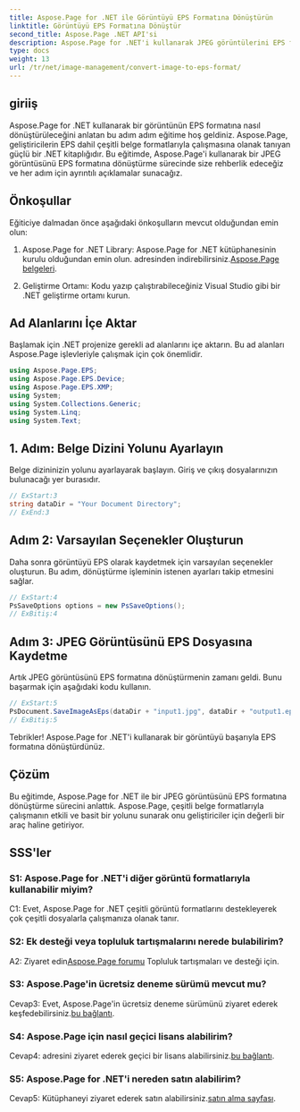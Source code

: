```yaml
---
title: Aspose.Page for .NET ile Görüntüyü EPS Formatına Dönüştürün
linktitle: Görüntüyü EPS Formatına Dönüştür
second_title: Aspose.Page .NET API'si
description: Aspose.Page for .NET'i kullanarak JPEG görüntülerini EPS formatına nasıl dönüştüreceğinizi öğrenin. Adım adım talimatlar içeren kapsamlı bir kılavuz.
type: docs
weight: 13
url: /tr/net/image-management/convert-image-to-eps-format/
---
```

## giriiş

Aspose.Page for .NET kullanarak bir görüntünün EPS formatına nasıl dönüştürüleceğini anlatan bu adım adım eğitime hoş geldiniz. Aspose.Page, geliştiricilerin EPS dahil çeşitli belge formatlarıyla çalışmasına olanak tanıyan güçlü bir .NET kitaplığıdır. Bu eğitimde, Aspose.Page'i kullanarak bir JPEG görüntüsünü EPS formatına dönüştürme sürecinde size rehberlik edeceğiz ve her adım için ayrıntılı açıklamalar sunacağız.

## Önkoşullar

Eğiticiye dalmadan önce aşağıdaki önkoşulların mevcut olduğundan emin olun:

1.  Aspose.Page for .NET Library: Aspose.Page for .NET kütüphanesinin kurulu olduğundan emin olun. adresinden indirebilirsiniz.[Aspose.Page belgeleri](https://reference.aspose.com/page/net/).

2. Geliştirme Ortamı: Kodu yazıp çalıştırabileceğiniz Visual Studio gibi bir .NET geliştirme ortamı kurun.

## Ad Alanlarını İçe Aktar

Başlamak için .NET projenize gerekli ad alanlarını içe aktarın. Bu ad alanları Aspose.Page işlevleriyle çalışmak için çok önemlidir.

```csharp
using Aspose.Page.EPS;
using Aspose.Page.EPS.Device;
using Aspose.Page.EPS.XMP;
using System;
using System.Collections.Generic;
using System.Linq;
using System.Text;
```

## 1. Adım: Belge Dizini Yolunu Ayarlayın

Belge dizininizin yolunu ayarlayarak başlayın. Giriş ve çıkış dosyalarınızın bulunacağı yer burasıdır.

```csharp
// ExStart:3
string dataDir = "Your Document Directory";
// ExEnd:3
```

## Adım 2: Varsayılan Seçenekler Oluşturun

Daha sonra görüntüyü EPS olarak kaydetmek için varsayılan seçenekler oluşturun. Bu adım, dönüştürme işleminin istenen ayarları takip etmesini sağlar.

```csharp
// ExStart:4
PsSaveOptions options = new PsSaveOptions();
// ExBitiş:4
```

## Adım 3: JPEG Görüntüsünü EPS Dosyasına Kaydetme

Artık JPEG görüntüsünü EPS formatına dönüştürmenin zamanı geldi. Bunu başarmak için aşağıdaki kodu kullanın.

```csharp
// ExStart:5
PsDocument.SaveImageAsEps(dataDir + "input1.jpg", dataDir + "output1.eps", options);
// ExBitiş:5
```

Tebrikler! Aspose.Page for .NET'i kullanarak bir görüntüyü başarıyla EPS formatına dönüştürdünüz.

## Çözüm

Bu eğitimde, Aspose.Page for .NET ile bir JPEG görüntüsünü EPS formatına dönüştürme sürecini anlattık. Aspose.Page, çeşitli belge formatlarıyla çalışmanın etkili ve basit bir yolunu sunarak onu geliştiriciler için değerli bir araç haline getiriyor.

## SSS'ler

### S1: Aspose.Page for .NET'i diğer görüntü formatlarıyla kullanabilir miyim?

C1: Evet, Aspose.Page for .NET çeşitli görüntü formatlarını destekleyerek çok çeşitli dosyalarla çalışmanıza olanak tanır.

### S2: Ek desteği veya topluluk tartışmalarını nerede bulabilirim?

 A2: Ziyaret edin[Aspose.Page forumu](https://forum.aspose.com/c/page/39) Topluluk tartışmaları ve desteği için.

### S3: Aspose.Page'in ücretsiz deneme sürümü mevcut mu?

 Cevap3: Evet, Aspose.Page'in ücretsiz deneme sürümünü ziyaret ederek keşfedebilirsiniz.[bu bağlantı](https://releases.aspose.com/).

### S4: Aspose.Page için nasıl geçici lisans alabilirim?

 Cevap4: adresini ziyaret ederek geçici bir lisans alabilirsiniz.[bu bağlantı](https://purchase.aspose.com/temporary-license/).

### S5: Aspose.Page for .NET'i nereden satın alabilirim?

Cevap5: Kütüphaneyi ziyaret ederek satın alabilirsiniz.[satın alma sayfası](https://purchase.aspose.com/buy).
